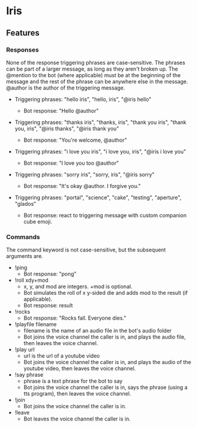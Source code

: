 # Iris

## Features

### Responses
None of the response triggering phrases are case-sensitive. The phrases can be part of a larger message, as long as they aren't broken up. 
The @mention to the bot (where applicable) must be at the beginning of the message and the rest of the phrase can be anywhere else in the 
message. @author is the author of the triggering message.
* Triggering phrases: "hello iris", "hello, iris", "@iris hello"
  * Bot response: "Hello @author"

* Triggering phrases: "thanks iris", "thanks, iris", "thank you iris", "thank you, iris", "@iris thanks", "@iris thank you"
  * Bot response: "You're welcome, @author"

* Triggering phrases: "i love you iris", "i love you, iris", "@iris i love you"
  * Bot response: "I love you too @author"

* Triggering phrases: "sorry iris", "sorry, iris", "@iris sorry"
  * Bot response: "It's okay @author. I forgive you."

* Triggering phrases: "portal", "science", "cake", "testing", "aperture", "glados"
  * Bot response: react to triggering message with custom companion cube emoji.


### Commands
The command keyword is not case-sensitive, but the subsequent arguments are.
* !ping
  * Bot response: "pong"
* !roll xdy+mod
  * x, y, and mod are integers. +mod is optional.
  * Bot simulates the roll of x y-sided die and adds mod to the result (if applicable).
  * Bot response: result
* !rocks
  * Bot response: "Rocks fall. Everyone dies."
* !playfile filename
  * filename is the name of an audio file in the bot's audio folder
  * Bot joins the voice channel the caller is in, and plays the audio file, then leaves the voice channel.
* !play url
  * url is the url of a youtube video
  * Bot joins the voice channel the caller is in, and plays the audio of the youtube video, then leaves the voice channel.
* !say phrase
  * phrase is a text phrase for the bot to say
  * Bot joins the voice channel the caller is in, says the phrase (using a tts program), then leaves the voice channel.
* !join
  * Bot joins the voice channel the caller is in.
* !leave
  * Bot leaves the voice channel the caller is in.
